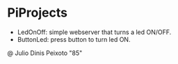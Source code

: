 # PiProjects

- LedOnOff: simple webserver that turns a led ON/OFF.
- ButtonLed: press button to turn led ON.

@ Julio Dinis Peixoto "85"
